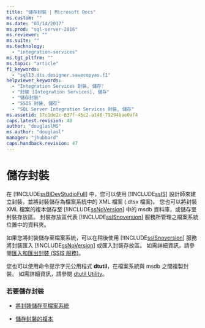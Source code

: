 ```yaml
---
title: "儲存封裝 | Microsoft Docs"
ms.custom: ""
ms.date: "03/14/2017"
ms.prod: "sql-server-2016"
ms.reviewer: ""
ms.suite: ""
ms.technology: 
  - "integration-services"
ms.tgt_pltfrm: ""
ms.topic: "article"
f1_keywords: 
  - "sql13.dts.designer.savecopyas.f1"
helpviewer_keywords: 
  - "Integration Services 封裝, 儲存"
  - "封裝 [Integration Services], 儲存"
  - "儲存封裝"
  - "SSIS 封裝, 儲存"
  - "SQL Server Integration Services 封裝, 儲存"
ms.assetid: 17c1de2c-637f-45c2-a148-79294bae0af4
caps.latest.revision: 48
author: "douglaslMS"
ms.author: "douglasl"
manager: "jhubbard"
caps.handback.revision: 47
---
```

# 儲存封裝
  在 [!INCLUDE[ssBIDevStudioFull](../includes/ssbidevstudiofull-md.md)] 中，您可以使用 [!INCLUDE[ssIS](../includes/ssis-md.md)] 設計師來建立封裝，並將封裝儲存為檔案系統中的 XML 檔案 (.dtsx 檔案)。 您也可以將封裝 XML 檔案的複本儲存至 [!INCLUDE[ssNoVersion](../includes/ssnoversion-md.md)] 中的 msdb 資料庫，或儲存至封裝存放區。 封裝存放區代表 [!INCLUDE[ssISnoversion](../includes/ssisnoversion-md.md)] 服務所管理之檔案系統位置中的資料夾。  
  
 如果您將封裝儲存至檔案系統，可以在稍後使用 [!INCLUDE[ssISnoversion](../includes/ssisnoversion-md.md)] 服務將封裝匯入 [!INCLUDE[ssNoVersion](../includes/ssnoversion-md.md)] 或匯入封裝存放區。 如需詳細資訊，請參閱[匯入和匯出封裝 &#40;SSIS 服務&#41;](../integration-services/service/import-and-export-packages-ssis-service.md)。  
  
 您也可以使用命令提示字元公用程式 **dtutil**，在檔案系統與 msdb 之間複製封裝。 如需詳細資訊，請參閱 [dtutil Utility](../integration-services/dtutil-utility.md)。  
  
### 若要儲存封裝  
  
-   [將封裝儲存至檔案系統](../Topic/Save%20a%20Package%20to%20the%20File%20System.md)  
  
-   [儲存封裝的複本](../Topic/Save%20a%20Copy%20of%20a%20Package.md)  
  
  